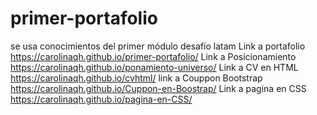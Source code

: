 # primer-portafolio
se usa conocimientos del primer módulo desafío latam
Link a portafolio https://carolinaqh.github.io/primer-portafolio/
Link a Posicionamiento https://carolinaqh.github.io/ponamiento-universo/
Link a CV en HTML https://carolinaqh.github.io/cvhtml/
link a Couppon Bootstrap https://carolinaqh.github.io/Cuppon-en-Boostrap/
Link a pagina en CSS https://carolinaqh.github.io/pagina-en-CSS/
